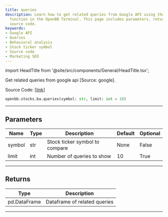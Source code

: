 ```yaml
---
title: queries
description: Learn how to get related queries from Google API using the `openbb.stocks.ba.queries`
  function in the OpenBB Terminal. This page includes parameters, return types, and
  source code.
keywords:
- Google API
- Queries
- Behavioral analysis
- Stock ticker symbol
- Source code
- Marketing SEO
---
```


import HeadTitle from '@site/src/components/General/HeadTitle.tsx';

<HeadTitle title="stocks.ba.queries - Reference | OpenBB SDK Docs" />

Get related queries from google api [Source: google].

Source Code: [[link](https://github.com/OpenBB-finance/OpenBB/tree/main/openbb_terminal/common/behavioural_analysis/google_model.py#L73)]

```python
openbb.stocks.ba.queries(symbol: str, limit: int = 10)
```

---

## Parameters

| Name | Type | Description | Default | Optional |
| ---- | ---- | ----------- | ------- | -------- |
| symbol | str | Stock ticker symbol to compare | None | False |
| limit | int | Number of queries to show | 10 | True |


---

## Returns

| Type | Description |
| ---- | ----------- |
| pd.DataFrame | Dataframe of related queries |
---

